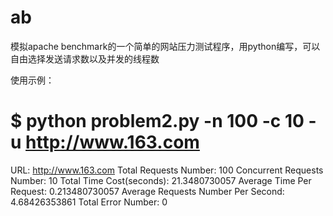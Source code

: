 ab
==

模拟apache benchmark的一个简单的网站压力测试程序，用python编写，可以自由选择发送请求数以及并发的线程数

使用示例：

$ python problem2.py -n 100 -c 10 -u http://www.163.com
===============================================
URL:  http://www.163.com
Total Requests Number:  100
Concurrent Requests Number:  10
Total Time Cost(seconds):  21.3480730057
Average Time Per Request:  0.213480730057
Average Requests Number Per Second:  4.68426353861
Total Error Number:  0
